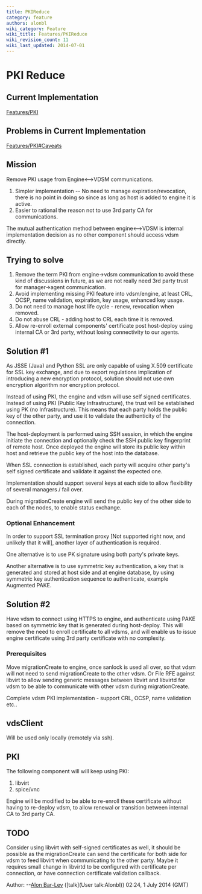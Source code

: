 ```yaml
---
title: PKIReduce
category: feature
authors: alonbl
wiki_category: Feature
wiki_title: Features/PKIReduce
wiki_revision_count: 11
wiki_last_updated: 2014-07-01
---
```


# PKI Reduce

## Current Implementation

[Features/PKI](Features/PKI)

## Problems in Current Implementation

[Features/PKI#Caveats](Features/PKI#Caveats)

## Mission

Remove PKI usage from Engine<-->VDSM communications.

1.  Simpler implementation -- No need to manage expiration/revocation, there is no point in doing so since as long as host is added to engine it is active.
2.  Easier to rational the reason not to use 3rd party CA for communications.

The mutual authentication method between engine<-->VDSM is internal implementation decision as no other component should access vdsm directly.

## Trying to solve

1.  Remove the term PKI from engine->vdsm communication to avoid these kind of discussions in future, as we are not really need 3rd party trust for manager->agent communication.
2.  Avoid implementing missing PKI feature into vdsm/engine, at least CRL, OCSP, name validation, expiration, key usage, enhanced key usage.
3.  Do not need to manage host life cycle - renew, revocation when removed.
4.  Do not abuse CRL - adding host to CRL each time it is removed.
5.  Allow re-enroll external components' certificate post host-deploy using internal CA or 3rd party, without losing connectivity to our agents.

## Solution #1

As JSSE (Java) and Python SSL are only capable of using X.509 certificate for SSL key exchange, and due to export regulations implication of introducing a new encryption protocol, solution should not use own encryption algorithm nor encryption protocol.

Instead of using PKI, the engine and vdsm will use self signed certificates. Instead of using PKI (Public Key Infrastructure), the trust will be established using PK (no Infrastructure). This means that each party holds the public key of the other party, and use it to validate the authenticity of the connection.

The host-deployment is performed using SSH session, in which the engine initiate the connection and optionally check the SSH public key fingerprint of remote host. Once deployed the engine will store its public key within host and retrieve the public key of the host into the database.

When SSL connection is established, each party will acquire other party's self signed certificate and validate it against the expected one.

Implementation should support several keys at each side to allow flexibility of several managers / fail over.

During migrationCreate engine will send the public key of the other side to each of the nodes, to enable status exchange.

### Optional Enhancement

In order to support SSL termination proxy [Not supported right now, and unlikely that it will], another layer of authentication is required.

One alternative is to use PK signature using both party's private keys.

Another alternative is to use symmetric key authentication, a key that is generated and stored at host side and at engine database, by using symmetric key authentication sequence to authenticate, example Augmented PAKE.

## Solution #2

Have vdsm to connect using HTTPS to engine, and authenticate using PAKE based on symmetric key that is generated during host-deploy. This will remove the need to enroll certificate to all vdsms, and will enable us to issue engine certificate using 3rd party certificate with no complexity.

### Prerequisites

Move migrationCreate to engine, once sanlock is used all over, so that vdsm will not need to send migrationCreate to the other vdsm. Or File RFE against libvirt to allow sending generic messages between libvirt and libvirtd for vdsm to be able to communicate with other vdsm during migrationCreate.

Complete vdsm PKI implementation - support CRL, OCSP, name validation etc..

## vdsClient

Will be used only locally (remotely via ssh).

## PKI

The following component will will keep using PKI:

1.  libvirt
2.  spice/vnc

Engine will be modified to be able to re-enroll these certificate without having to re-deploy vdsm, to allow renewal or transition between internal CA to 3rd party CA.

## TODO

Consider using libvirt with self-signed certificates as well, it should be possible as the migrationCreate can send the certificate for both side for vdsm to feed libvirt when communicating to the other party. Maybe it requires small change in libvirtd to be configured with certificate per connection, or have connection certificate validation callback.

Author: --[Alon Bar-Lev](User:Alonbl) ([talk](User talk:Alonbl)) 02:24, 1 July 2014 (GMT)

